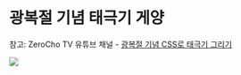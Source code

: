 # 광복절 기념 태극기 게양

참고: ZeroCho TV 유튜브 채널 - [광복절 기념 CSS로 태극기 그리기](https://www.youtube.com/watch?v=qLuTP9FsLKE)

<image src='./image/taegeukgi.png'/>
